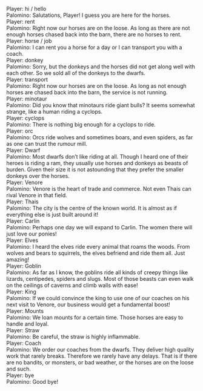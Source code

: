 Player: hi / hello  
Palomino: Salutations, Player! I guess you are here for the horses.  
Player: rent  
Palomino: Right now our horses are on the loose. As long as there are not enough horses chased back into the barn, there are no horses to rent.  
Player: horse / job  
Palomino: I can rent you a horse for a day or I can transport you with a coach.  
Player: donkey  
Palomino: Sorry, but the donkeys and the horses did not get along well with each other. So we sold all of the donkeys to the dwarfs.  
Player: transport  
Palomino: Right now our horses are on the loose. As long as not enough horses are chased back into the barn, the service is not running.  
Player: minotaur  
Palomino: Did you know that minotaurs ride giant bulls? It seems somewhat strange, like a human riding a cyclops.  
Player: cyclops  
Palomino: There is nothing big enough for a cyclops to ride.  
Player: orc  
Palomino: Orcs ride wolves and sometimes boars, and even spiders, as far as one can trust the rumour mill.  
Player: Dwarf  
Palomino: Most dwarfs don’t like riding at all. Though I heard one of their heroes is riding a ram, they usually use horses and donkeys as beasts of burden. Given their size it is not astounding that they prefer the smaller donkeys over the horses.  
Player: Venore  
Palomino: Venore is the heart of trade and commerce. Not even Thais can rival Venore in that field.  
Player: Thais  
Palomino: The city is the centre of the known world. It is almost as if everything else is just built around it!  
Player: Carlin  
Palomino: Perhaps one day we will expand to Carlin. The women there will just love our ponies!  
Player: Elves  
Palomino: I heard the elves ride every animal that roams the woods. From wolves and bears to squirrels, the elves befriend and ride them all. Just amazing!  
Player: Goblin  
Palomino: As far as I know, the goblins ride all kinds of creepy things like lizards, centipedes, spiders and slugs. Most of those beasts can even walk on the ceilings of caverns and climb walls with ease!  
Player: King  
Palomino: If we could convince the king to use one of our coaches on his next visit to Venore, our business would get a fundamental boost!  
Player: Mounts  
Palomino: We loan mounts for a certain time. Those horses are easy to handle and loyal.  
Player: Straw  
Palomino: Be careful, the straw is highly inflammable.  
Player: Coach  
Palomino: We order our coaches from the dwarfs. They deliver high quality work that rarely breaks. Therefore we rarely have any delays. That is if there are no bandits, or monsters, or bad weather, or the horses are on the loose and such.  
Player: bye  
Palomino: Good bye!  
